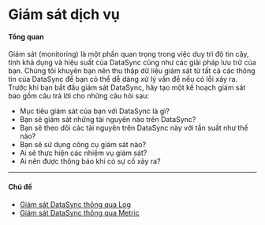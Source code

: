 # Giám sát dịch vụ

#### Tổng quan <a href="#giamsatdichvu-tongquan" id="giamsatdichvu-tongquan"></a>

Giám sát (monitoring) là một phần quan trọng trong việc duy trì độ tin cậy, tính khả dụng và hiệu suất của DataSync cũng như các giải pháp lưu trữ của bạn. Chúng tôi khuyên bạn nên thu thập dữ liệu giám sát từ tất cả các thông tin của DataSync để bạn có thể dễ dàng xử lý vấn đề nếu có lỗi xảy ra. Trước khi bạn bắt đầu giám sát DataSync, hãy tạo một kế hoạch giám sát bao gồm câu trả lời cho những câu hỏi sau:

* Mục tiêu giám sát của bạn với DataSync là gì?
* Bạn sẽ giám sát những tài nguyên nào trên DataSync?
* Bạn sẽ theo dõi các tài nguyên trên DataSync này với tần suất như thế nào?
* Bạn sẽ sử dụng công cụ giám sát nào?
* Ai sẽ thực hiện các nhiệm vụ giám sát?
* Ai nên được thông báo khi có sự cố xảy ra?

***

#### Chủ đề <a href="#giamsatdichvu-chude" id="giamsatdichvu-chude"></a>

* [Giám sát DataSync thông qua Log](https://docs.vngcloud.vn/pages/viewpage.action?pageId=73761078\&src=contextnavpagetreemode)
* [Giám sát DataSync thông qua Metric](https://docs.vngcloud.vn/pages/viewpage.action?pageId=73761080\&src=contextnavpagetreemode)
